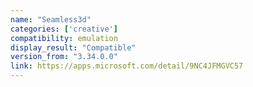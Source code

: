 ```yaml
---
name: "Seamless3d"
categories: ['creative']
compatibility: emulation
display_result: "Compatible"
version_from: "3.34.0.0"
link: https://apps.microsoft.com/detail/9NC4JFMGVC57
---
```

